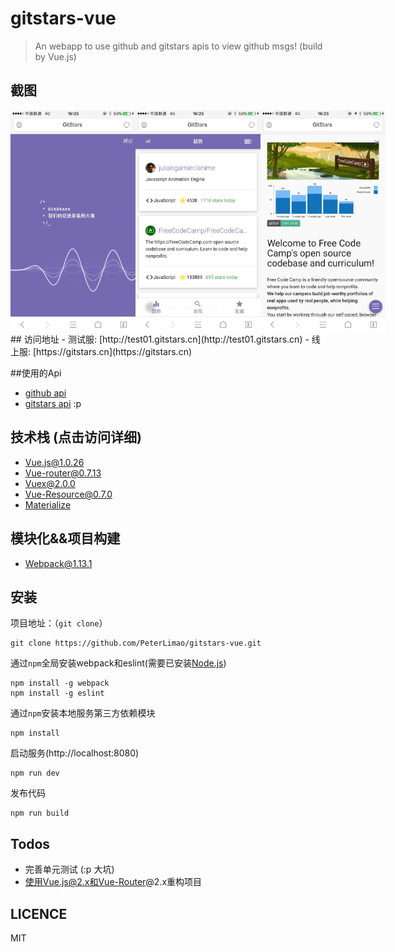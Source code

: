 # gitstars-vue
 > An webapp to use github and gitstars apis to view github msgs! (build by Vue.js)

## 截图
<div style="display: flex">
<img src="https://github.com/PeterLimao/gitstars-vue/raw/master/docs/img/WechatIMG1.jpeg" style="width: 200px"/>

<img src="https://github.com/PeterLimao/gitstars-vue/raw/master/docs/img/WechatIMG2.jpeg" style="width: 200px"/>

<img src="https://github.com/PeterLimao/gitstars-vue/raw/master/docs/img/WechatIMG3.jpeg" style="width: 200px"/>

</div>
## 访问地址
- 测试服: [http://test01.gitstars.cn](http://test01.gitstars.cn)
- 线上服: [https://gitstars.cn](https://gitstars.cn)

##使用的Api
- [github api](https://developer.github.com/v3/)
- [gitstars api](https://github.com/cnzx219/gitstars-openapi) :p

## 技术栈 (点击访问详细)
- [Vue.js@1.0.26](http://cn.vuejs.org/)
- [Vue-router@0.7.13](https://github.com/vuejs/vue-router)
- [Vuex@2.0.0](https://github.com/vuejs/vuex)
- [Vue-Resource@0.7.0](https://github.com/vuejs/vue-resource)
- [Materialize](http://materializecss.com/)

## 模块化&&项目构建
- [Webpack@1.13.1](https://github.com/webpack/webpack)

## 安装

项目地址：（`git clone`）

```shell
git clone https://github.com/PeterLimao/gitstars-vue.git
```

通过`npm`全局安装webpack和eslint(需要已安装[Node.js](https://nodejs.org/))

```shell
npm install -g webpack
npm install -g eslint
```

通过`npm`安装本地服务第三方依赖模块

```shell
npm install
```

启动服务(http://localhost:8080)

```
npm run dev
```

发布代码
```
npm run build
```


## Todos
- 完善单元测试 (:p 大坑)
- 使用Vue.js@2.x和Vue-Router@2.x重构项目

## LICENCE
MIT
